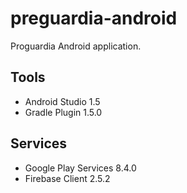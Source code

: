 # preguardia-android

Proguardia Android application.

## Tools

- Android Studio 1.5
- Gradle Plugin 1.5.0

## Services

- Google Play Services 8.4.0
- Firebase Client 2.5.2
